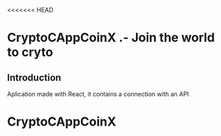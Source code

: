 <<<<<<< HEAD
# CryptoCAppCoinX .- Join the world to cryto


## Introduction

Aplication made with React, it contains a connection with an API 

# CryptoCAppCoinX